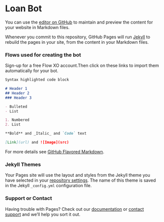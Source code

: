 # Loan Bot 

You can use the [editor on GitHub](https://github.com/Byte7/Loan-Bot/edit/master/README.md) to maintain and preview the content for your website in Markdown files.

Whenever you commit to this repository, GitHub Pages will run [Jekyll](https://jekyllrb.com/) to rebuild the pages in your site, from the content in your Markdown files.

### Flows used for creating the bot

Sign-up for a free Flow XO account.Then click on these links to import them automatically for your bot.
<script class="fxo-embed-script" src="https://flowxo.com/scripts/embed.js" data-src="https://flowxo.com/share/25ya2xyb/embed"></script>

<script class="fxo-embed-script" src="https://flowxo.com/scripts/embed.js" data-src="https://flowxo.com/share/3qew7zvr/embed"></script>

<script class="fxo-embed-script" src="https://flowxo.com/scripts/embed.js" data-src="https://flowxo.com/share/mqrav8wq/embed"></script>

```markdown
Syntax highlighted code block

# Header 1
## Header 2
### Header 3

- Bulleted
- List

1. Numbered
2. List

**Bold** and _Italic_ and `Code` text

[Link](url) and ![Image](src)
```

For more details see [GitHub Flavored Markdown](https://guides.github.com/features/mastering-markdown/).

### Jekyll Themes

Your Pages site will use the layout and styles from the Jekyll theme you have selected in your [repository settings](https://github.com/Byte7/Loan-Bot/settings). The name of this theme is saved in the Jekyll `_config.yml` configuration file.

<script src="https://widget.flowxo.com/embed.js" data-fxo-widget="eyJ0aGVtZSI6IiNkOTJiYWUiLCJ3ZWIiOnsiYm90SWQiOiI1OWQ3ZGE1ODVkM2Y0ODAwMTEwNmZmM2IiLCJ0aGVtZSI6IiNkZTNjYjYifSwid2VsY29tZVRleHQiOiJIZXkgVGhlcmUgISJ9" async defer></script>

### Support or Contact

Having trouble with Pages? Check out our [documentation](https://help.github.com/categories/github-pages-basics/) or [contact support](https://github.com/contact) and we’ll help you sort it out.

